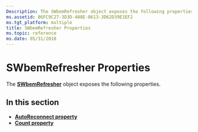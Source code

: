 ```yaml
---
Description: The SWbemRefresher object exposes the following properties.
ms.assetid: 86FC9C27-3D3D-408E-8613-3D62D39E1EF2
ms.tgt_platform: multiple
title: SWbemRefresher Properties
ms.topic: reference
ms.date: 05/31/2018
---
```


# SWbemRefresher Properties

The [**SWbemRefresher**](swbemrefresher.md) object exposes the following properties.

## In this section

-   [**AutoReconnect property**](swbemrefresher-autoreconnect.md)
-   [**Count property**](swbemrefresher-count.md)

 

 



